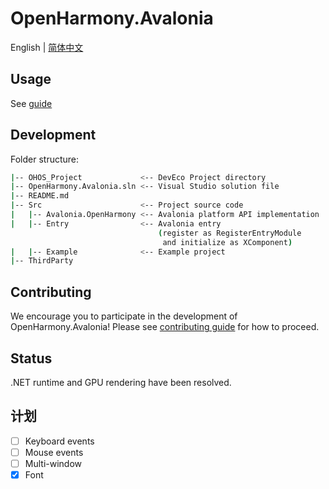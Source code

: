 # OpenHarmony.Avalonia

English | [简体中文](README.md)

## Usage

See [guide](https://openharmony-net.github.io/docs/en-us/articles/avalonia/introduction.html)

## Development

Folder structure:
```bash
|-- OHOS_Project             <-- DevEco Project directory
|-- OpenHarmony.Avalonia.sln <-- Visual Studio solution file
|-- README.md
|-- Src                      <-- Project source code
|   |-- Avalonia.OpenHarmony <-- Avalonia platform API implementation
|   |-- Entry                <-- Avalonia entry
                                 (register as RegisterEntryModule
                                  and initialize as XComponent)
|   |-- Example              <-- Example project
|-- ThirdParty
```

## Contributing

We encourage you to participate in the development of OpenHarmony.Avalonia! Please see [contributing guide](CONTRIBUTING.md) for how to proceed.

## Status

.NET runtime and GPU rendering have been resolved.

## 计划

- [ ] Keyboard events
- [ ] Mouse events
- [ ] Multi-window
- [x] Font
